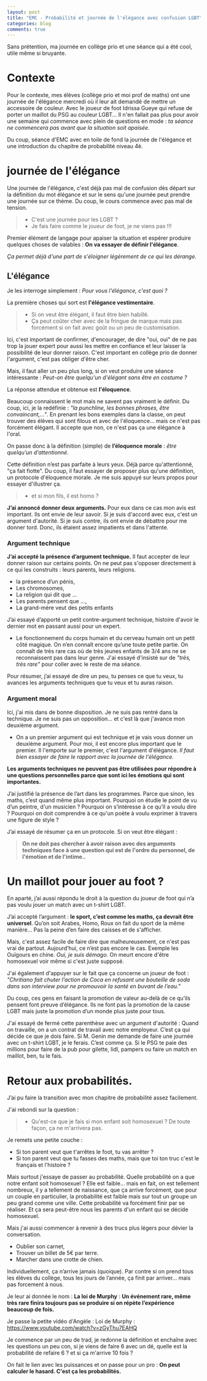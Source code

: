```yaml
---
layout: post
title: "EMC - Probabilité et journée de l'élégance avec confusion LGBT"
categories: blog
comments: true
---
```

Sans prétention, ma journée en collège prio et une séance qui a été cool, utile même si bruyante.

# Contexte

Pour le contexte, mes élèves (collège prio et moi prof de maths) ont une journée de l'élégance mercredi où il leur ait demandé de mettre un accessoire de couleur. Avec le joueur de foot Idrissa Gueye qui refuse de porter un maillot du PSG au couleur LGBT... Il n'en fallait pas plus pour avoir une semaine qui commence avec plein de questions en mode : *ta séance ne commencera pas avant que la situation soit apaisée.*

Du coup, séance d'EMC avec en toile de fond la journée de l'élégance et une introduction du chapitre de probabilité niveau 4è.

# journée de l'élégance

Une journée de l'élégance, c'est déjà pas mal de confusion dès départ sur la définition du mot élégance et sur le sens qu'une journée peut prendre une journée sur ce thème. Du coup, le cours commence avec pas mal de tension.

> - C'est une journée pour les LGBT ? 
> - Je fais faire comme le joueur de foot, je ne viens pas !!!

Premier élément de langage pour apaiser la situation et espérer produire quelques choses de valables : **On va essayer de définir l'élégance**. 

*Ça permet déjà d'une part de s'éloigner légèrement de ce qui les dérange.*

## L'élégance

Je les interroge simplement : *Pour vous l'élégance, c'est quoi ?*


La première choses qui sort est **l'élégance vestimentaire**.

> - Si on veut être élégant, il faut être bien habillé.
> - Ça peut coûter cher avec de la fringue de marque mais pas forcément si on fait avec goût ou un peu de customisation. 

Ici, c'est important de confirmer, d'encourager, de dire "oui, oui" de ne pas trop la jouer expert pour aussi les mettre en confiance et leur laisser la possibilité de leur donner raison. C'est important en collège prio de donner l'argument, c'est pas obliger d'être cher.

Mais, il faut aller un peu plus long, si on veut produire une séance intéressante : *Peut-on être quelqu'un d'élégant sans être en costume ?*

La réponse attendue et obtenue est **l'éloquence**.

Beaucoup connaissent le mot mais ne savent pas vraiment le définir. Du coup, ici, je la redéfinie : *"la punchline, les bonnes phrases, être convaincant,..."*. En prenant les bons exemples dans la classe, on peut trouver des élèves qui sont filous et avec de l'éloquence... mais ce n'est pas forcément élégant. Il accepte que non, ce n'est pas ça une élégance à l'oral.


On passe donc à la définition (simple) de **l’éloquence morale** : *être quelqu’un d’attentionné.*


Cette définition n’est pas parfaite à leurs yeux. Déjà parce qu'attentionné, "ça fait fiotte". Du coup, il faut essayer de proposer plus qu'une définition, un protocole d'éloquence morale. Je me suis appuyé sur leurs propos pour essayer d'illustrer ça.

> - et si mon fils, il est homo ? 


**J’ai annoncé donner deux arguments.** Pour eux dans ce cas mon avis est important. Ils ont envie de leur savoir. Si je suis d'accord avec eux, c'est un argument d'autorité. Si je suis contre, ils ont envie de débattre pour me donner tord. Donc, ils étaient assez impatients et dans l'attente. 


### Argument technique

**J’ai accepté la présence d’argument technique.** Il faut accepter de leur donner raison sur certains points. On ne peut pas s'opposer directement à ce qui les construits : leurs parents, leurs religions.

- la présence d’un pénis, 
- Les chromosomes, 
- La religion qui dit que ...
- Les parents pensent que ..., 
- La grand-mère veut des petits enfants


J’ai essayé d’apporté un petit contre-argument technique, histoire d'avoir le dernier mot en passant aussi pour un expert. 

- Le fonctionnement du corps humain et du cerveau humain ont un petit côté magique. On n’en connaît encore qu’une toute petite partie. On connaît de très rare cas où de très jeunes enfants de 3/4 ans ne se reconnaissent pas dans leur genre. J'ai essayé d'insisté sur de *"très, très rare"* pour coller avec le reste de ma séance. 


Pour résumer, j’ai essayé de dire un peu, tu penses ce que tu veux, tu avances les arguments techniques que tu veux et tu auras raison.


### Argument moral

Ici, j'ai mis dans de bonne disposition. Je ne suis pas rentré dans la technique. Je ne suis pas un opposition... et c'est là que j'avance mon deuxième argument. 

- On a un premier argument qui est technique et je vais vous donner un deuxième argument. Pour moi, il est encore plus important que le premier. Il l'emporte sur le premier, c'est l'argument d'élégance. *Il faut bien essayer de faire le rapport avec la journée de l'élégance.* 

**Les arguments techniques ne peuvent pas être utilisées pour répondre à une questions personnelles parce que sont ici les émotions qui sont importantes.**


J’ai justifié la présence de l’art dans les programmes. Parce que sinon, les maths, c’est quand même plus important. Pourquoi on étudie le point de vu d’un peintre, d'un musicien ? Pourquoi on s’intéresse à ce qu’il a voulu dire ? Pourquoi on doit  comprendre à ce qu'un poète à voulu exprimer à travers une figure de style ? 


J’ai essayé de résumer ça en un protocole. Si on veut être élégant :

> **On ne doit pas chercher à avoir raison avec des arguments techniques face à une question qui est de l'ordre du personnel, de l'émotion et de l'intime..**

# Un maillot pour jouer au foot ?

En aparté, j’ai aussi répondu le droit à la question du joueur de foot qui n’a pas voulu jouer un match avec un t-shirt LGBT.

J’ai accepté l’argument : **le sport, c’est comme les maths, ça devrait être universel**. Qu’on soit Arabes, Homo, Roux on fait du sport de la même manière... Pas la peine d’en faire des caisses et de s'afficher.


Mais, c'est assez facile de faire dire que malheureusement, ce n'est pas vrai de partout. Aujourd’hui, ce n’est pas encore le cas. Exemple les Ouïgours en chine. *Oui, je suis démago.* On meurt encore d'être homosexuel voir même si c'est juste supposé. 

J'ai également d'appuyer sur le fait que ça concerne un joueur de foot : *"Chritiano fait chuter l’action de Coca en refusant une bouteille de soda dans son interview pour ne promouvoir la santé en buvant de l’eau."*

Du coup, ces gens en faisant la promotion de valeur au-delà de ce qu’ils pensent font preuve d’élégance. Ils ne font pas la promotion de la cause LGBT mais juste la promotion d’un monde plus juste pour tous.

J'ai essayé de fermé cette parenthèse avec un argument d'autorité : Quand on travaille, on a un contrat de travail avec notre employeur. C’est ça qui décide ce que je dois faire. Si M. Genin me demande de faire une journée avec un t-shirt LGBT, je le ferais. C’est comme ça. Si le PSG te paie des millions pour faire de la pub pour gilette, lidl, pampers ou faire un match en maillot, ben, tu le fais.

# Retour aux probabilités.

J’ai pu faire la transition avec mon chapitre de probabilité assez facilement. 


J'ai rebondi sur la question : 

> - Qu'est-ce que je fais si mon enfant soit homosexuel ? De toute façon, ça ne m'arrivera pas.

Je remets une petite couche : 

- Si ton parent veut que t'arrêtes le foot, tu vas arrêter ?
- Si ton parent veut que tu fasses des maths, mais que toi ton truc c'est le français et l'histoire ?

Mais surtout j'essaye de passer au probabilité. Quelle probabilité on a que notre enfant soit homosexuel ? Elle est faible... mais en fait, on est tellement nombreux, il y a tellement de naissance, que ça arrive forcément, que pour un couple en particulier, la probabilité est faible mais sur tout un groupe un peu grand comme une ville. Cette probabilité va forcément finir par se réaliser. Et ça sera peut-être nous les parents d'un enfant qui se décide homosexuel.

Mais j'ai aussi commencer à revenir à des trucs plus légers pour dévier la conversation. 

- Oublier son carnet, 
- Trouver un billet de 5€ par terre. 
- Marcher dans une crotte de chien.

Individuellement, ça n’arrive jamais (quoique). Par contre si on prend tous les élèves du collège, tous les jours de l’année, ça finit par arriver... mais pas forcement à nous.

Je leur ai donnée le nom : **La loi de Murphy** : **Un événement rare, même très rare finira toujours pas se produire si on répète l’expérience beaucoup de fois.**

Je passe la petite vidéo d'Angèle : Loi de Murphy : https://www.youtube.com/watch?v=zGyThu7EAHQ

Je commence par un peu de trad, je redonne la définition et enchaîne avec les questions un peu con, si je viens de faire 6 avec un dé, quelle est la probabilité de refaire 6 ? et si ça m'arrive 10 fois ? 

On fait le lien avec les puissances et on passe pour un pro : **On peut calculer le hasard. C'est ça les probabilités.**